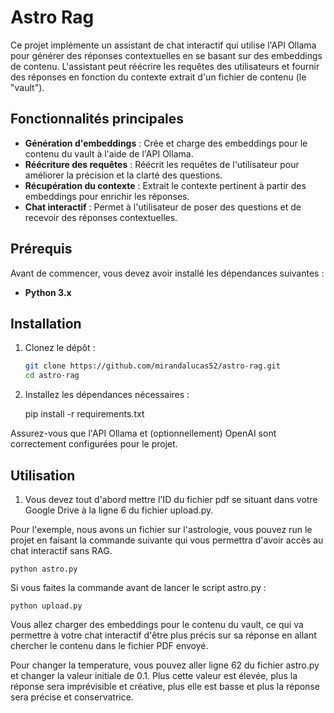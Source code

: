 # Astro Rag

Ce projet implémente un assistant de chat interactif qui utilise l'API Ollama pour générer des réponses contextuelles en se basant sur des embeddings de contenu. L'assistant peut réécrire les requêtes des utilisateurs et fournir des réponses en fonction du contexte extrait d'un fichier de contenu (le "vault").

## Fonctionnalités principales

-   **Génération d'embeddings** : Crée et charge des embeddings pour le contenu du vault à l'aide de l'API Ollama.
-   **Réécriture des requêtes** : Réécrit les requêtes de l'utilisateur pour améliorer la précision et la clarté des questions.
-   **Récupération du contexte** : Extrait le contexte pertinent à partir des embeddings pour enrichir les réponses.
-   **Chat interactif** : Permet à l'utilisateur de poser des questions et de recevoir des réponses contextuelles.

## Prérequis

Avant de commencer, vous devez avoir installé les dépendances suivantes :

-   **Python 3.x**

## Installation

1. Clonez le dépôt :

    ```bash
    git clone https://github.com/mirandalucas52/astro-rag.git
    cd astro-rag

    ```

2. Installez les dépendances nécessaires :

    pip install -r requirements.txt

Assurez-vous que l'API Ollama et (optionnellement) OpenAI sont correctement configurées pour le projet.

## Utilisation

1. Vous devez tout d'abord mettre l'ID du fichier pdf se situant dans votre Google Drive à la ligne 6 du fichier upload.py.

Pour l'exemple, nous avons un fichier sur l'astrologie, vous pouvez run le projet en faisant la commande suivante qui vous permettra d'avoir accès au chat interactif sans RAG.

    python astro.py

Si vous faites la commande avant de lancer le script astro.py :

    python upload.py

Vous allez charger des embeddings pour le contenu du vault, ce qui va permettre à votre chat interactif d'être plus précis sur sa réponse en allant chercher le contenu dans le fichier PDF envoyé.

Pour changer la temperature, vous pouvez aller ligne 62 du fichier astro.py et changer la valeur initiale de 0.1. Plus cette valeur est élevée, plus la réponse sera imprévisible et créative, plus elle est basse et plus la réponse sera précise et conservatrice.
